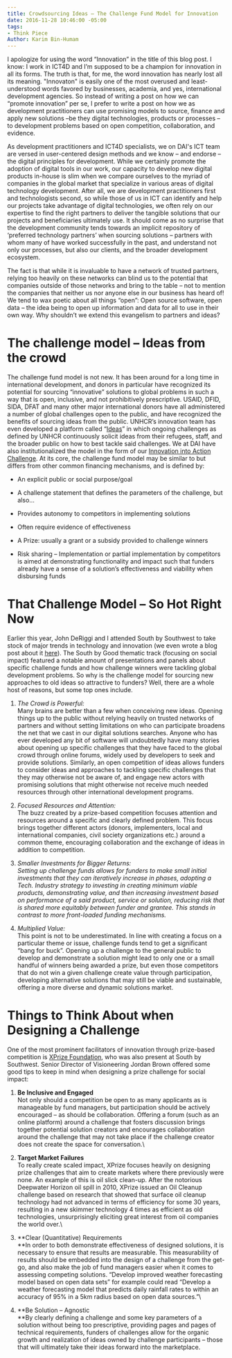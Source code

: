 ```yaml
---
title: Crowdsourcing Ideas – The Challenge Fund Model for Innovation
date: 2016-11-28 10:46:00 -05:00
tags:
- Think Piece
Author: Karim Bin-Humam
---
```


I apologize for using the word “Innovation” in the title of this blog post. I know: I work in ICT4D and I’m supposed to be a champion for innovation in all its forms. The truth is that, for me, the word innovation has nearly lost all its meaning. "Innovaton" is easily one of the most overused and least-understood words favored by businesses, academia, and yes, international development agencies. So instead of writing a post on how we can “promote innovation” per se, I prefer to write a post on how we as development practitioners can use promising models to source, finance and apply new solutions –be they digital technologies, products or processes – to development problems based on open competition, collaboration, and evidence.

<!--more-->

As development practitioners and ICT4D specialists, we on DAI's ICT team are versed in user-centered design methods and we know – and endorse – the digital principles for development. While we certainly promote the adoption of digital tools in our work, our capacity to develop new digital products in-house is slim when we compare ourselves to the myriad of companies in the global market that specialize in various areas of digital technology development. After all, we are development practitioners first and technologists second, so while those of us in ICT can identify and help our projects take advantage of digital technologies, we often rely on our expertise to find the right partners to deliver the tangible solutions that our projects and beneficiaries ultimately use. It should come as no surprise that the development community tends towards an implicit repository of ‘preferred technology partners’ when sourcing solutions – partners with whom many of have worked successfully in the past, and understand not only our processes, but also our clients, and the broader development ecosystem.

The fact is that while it is invaluable to have a network of trusted partners, relying too heavily on these networks can blind us to the potential that companies outside of those networks and bring to the table – not to mention the companies that neither us nor anyone else in our business has heard of! We tend to wax poetic about all things “open”: Open source software, open data – the idea being to open up information and data for all to use in their own way. Why shouldn’t we extend this evangelism to partners and ideas?

# The challenge model – Ideas from the crowd

The challenge fund model is not new. It has been around for a long time in international development, and donors in particular have recognized its potential for sourcing “innovative” solutions to global problems in such a way that is open, inclusive, and not prohibitively prescriptive. USAID, DFID, SIDA, DFAT and many other major international donors have all administered a number of global challenges open to the public, and have recognized the benefits of sourcing ideas from the public. UNHCR’s innovation team has even developed a platform called “[Ideas](http://innovation.unhcr.org/unhcr-ideas/)” in which ongoing challenges as defined by UNHCR continuously solicit ideas from their refugees, staff, and the broader public on how to best tackle said challenges. We at DAI have also institutionalized the model in the form of our [Innovation into Action Challenge](https://dai.forms.fm/innovation-into-action-challenge). At its core, the challenge fund model may be similar to but differs from other common financing mechanisms, and is defined by:

* An explicit public or social purpose/goal

* A challenge statement that defines the parameters of the challenge, but also…

* Provides autonomy to competitors in implementing solutions

* Often require evidence of effectiveness

* A Prize: usually a grant or a subsidy provided to challenge winners

* Risk sharing – Implementation or partial implementation by competitors is aimed at demonstrating functionality and impact such that funders already have a sense of a solution’s effectiveness and viability when disbursing funds

# That Challenge Model – So Hot Right Now

Earlier this year, John DeRiggi and I attended South by Southwest to take stock of major trends in technology and innovation (we even wrote a blog post about it [here](https://dai-global-digital.com/sxsw-tech-trends-2016.html)). The South by Good thematic track (focusing on social impact) featured a notable amount of presentations and panels about specific challenge funds and how challenge winners were tackling global development problems. So why is the challenge model for sourcing new approaches to old ideas so attractive to funders? Well, there are a whole host of reasons, but some top ones include.

1. *The Crowd is Powerful:*\
   Many brains are better than a few when conceiving new ideas. Opening things up to the public without relying heavily on trusted networks of partners and without setting limitations on who can participate broadens the net that we cast in our digital solutions searches. Anyone who has ever developed any bit of software will undoubtedly have many stories about opening up specific challenges that they have faced to the global crowd through online forums, widely used by developers to seek and provide solutions. Similarly, an open competition of ideas allows funders to consider ideas and approaches to tackling specific challenges that they may otherwise not be aware of, and engage new actors with promising solutions that might otherwise not receive much needed resources through other international development programs.

2. *Focused Resources and Attention:*\
   The buzz created by a prize-based competition focuses attention and resources around a specific and clearly defined problem. This focus brings together different actors (donors, implementers, local and international companies, civil society organizations etc.) around a common theme, encouraging collaboration and the exchange of ideas in addition to competition.

3. *Smaller Investments for Bigger Returns:\
   Setting up challenge funds allows for funders to make small initial investments that they can iteratively increase in phases, adopting a Tech. Industry strategy to investing in creating minimum viable products, demonstrating value, and then increasing investment based on performance of a said product, service or solution, reducing risk that is shared more equitably between funder and grantee. This stands in contrast to more front-loaded funding mechanisms.* 

4. *Multiplied Value:*\
   This point is not to be underestimated. In line with creating a focus on a particular theme or issue, challenge funds tend to get a significant “bang for buck”. Opening up a challenge to the general public to develop and demonstrate a solution might lead to only one or a small handful of winners being awarded a prize, but even those competitors that do not win a given challenge create value through participation, developing alternative solutions that may still be viable and sustainable, offering a more diverse and dynamic solutions market.

# Things to Think About when Designing a Challenge

One of the most prominent facilitators of innovation through prize-based competition is [XPrize Foundation](http://www.xprize.org/), who was also present at South by Southwest. Senior Director of Visioneering Jordan Brown offered some good tips to keep in mind when designing a prize challenge for social impact:

1. **Be Inclusive and Engaged**\
   Not only should a competition be open to as many applicants as is manageable by fund managers, but participation should be actively encouraged – as should be collaboration. Offering a forum (such as an online platform) around a challenge that fosters discussion brings together potential solution creators and encourages collaboration around the challenge that may not take place if the challenge creator does not create the space for conversation.\

2. **Target Market Failures**\
   To really create scaled impact, XPrize focuses heavily on designing prize challenges that aim to create markets where there previously were none. An example of this is oil slick clean-up. After the notorious Deepwater Horizon oil spill in 2010, XPrize issued an Oil Cleanup challenge based on research that showed that surface oil cleanup technology had not advanced in terms of efficiency for some 30 years, resulting in a new skimmer technology 4 times as efficient as old technologies, unsurprisingly eliciting great interest from oil companies the world over.\

3. **Clear (Quantitative) Requirements\
   **In order to both demonstrate effectiveness of designed solutions, it is necessary to ensure that results are measurable. This measurability of results should be embedded into the design of a challenge from the get-go, and also make the job of fund managers easier when it comes to assessing competing solutions. “Develop improved weather forecasting model based on open data sets” for example could read “Develop a weather forecasting model that predicts daily rainfall rates to within an accuracy of 95% in a 5km radius based on open data sources.”\

4. **Be Solution – Agnostic\
   **By clearly defining a challenge and some key parameters of a solution without being too prescriptive, providing pages and pages of technical requirements, funders of challenges allow for the organic growth and realization of ideas owned by challenge participants – those that will ultimately take their ideas forward into the marketplace.